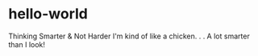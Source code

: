 # hello-world
Thinking Smarter &amp; Not Harder
I'm kind of like a chicken. . . A lot smarter than I look!
